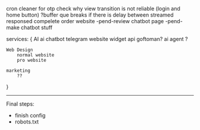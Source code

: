 cron cleaner for otp
check why view transition is not reliable (login and home button)
?buffer que breaks if there is delay between streamed responsed
compelete order website
-pend-review chatbot page
-pend-make chatbot stuff

services: {
    AI 
        ai chatbot
            telegram
            website widget
            api
            goftoman?
        ai agent
            ?

    Web Design
        normal website 
        pro website

    marketing
        ??
}

***
Final steps:
- finish config
- robots.txt
